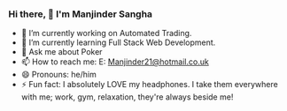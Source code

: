 ### Hi there, 👋 I'm Manjinder Sangha


- 🔭 I’m currently working on Automated Trading.
- 🌱 I’m currently learning Full Stack Web Development.
- 💬 Ask me about Poker
- 📫 How to reach me: E: Manjinder21@hotmail.co.uk
- 😄 Pronouns: he/him
- ⚡ Fun fact: I absolutely LOVE my headphones. I take them everywhere with me; work, gym, relaxation, they're always beside me!
